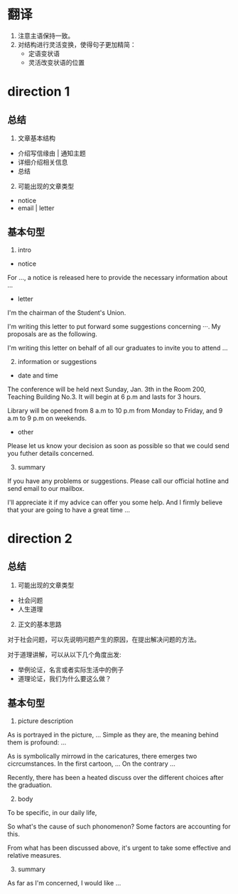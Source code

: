 # 翻译

1. 注意主语保持一致。
2. 对结构进行灵活变换，使得句子更加精简：
    + 定语变状语
    + 灵活改变状语的位置

# direction 1

## 总结

1. 文章基本结构

+ 介绍写信缘由 | 通知主题
+ 详细介绍相关信息
+ 总结

2. 可能出现的文章类型

+ notice
+ email | letter

## 基本句型

1. intro

+ notice

For ..., a notice is released here to provide the necessary information about
...

+ letter

I'm the chairman of the Student's Union.

I'm writing this letter to put forward some suggestions concerning ···. My proposals are as
the following.

I'm writing this letter on behalf of all our graduates to invite you to attend ...

2. information or suggestions

+ date and time

The conference will be held next Sunday, Jan. 3th in the Room 200, Teaching
Building No.3. It will begin at 6 p.m and lasts for 3 hours.

Library will be opened from 8 a.m to 10 p.m from Monday to Friday, and 9 a.m to
9 p.m on weekends.

+ other

Please let us know your decision as soon as possible so that we could send you futher details concerned.

3. summary

If you have any problems or suggestions. Please call our official hotline and send email to our mailbox.

I'll appreciate it if my advice can offer you some help. And I firmly believe
that your are going to have a great time ...

# direction 2

## 总结

1. 可能出现的文章类型

+ 社会问题
+ 人生道理

2. 正文的基本思路

对于社会问题，可以先说明问题产生的原因，在提出解决问题的方法。

对于道理讲解，可以从以下几个角度出发:
+ 举例论证，名言或者实际生活中的例子
+ 道理论证，我们为什么要这么做？

## 基本句型

1. picture description

As is portrayed in the picture, ...
Simple as they are, the meaning behind them is profound: ...

As is symbolically mirrowd in the caricatures, there emerges two cicrcumstances. In the first cartoon, ... On the contrary ...

Recently, there has been a heated discuss over the different choices after the
graduation.

2. body

To be specific, in our daily life, 

So what's the cause of such phonomenon? Some factors are accounting for this.

From what has been discussed above, it's urgent to take some effective and
relative measures.

3. summary

As far as I'm concerned, I would like ...
